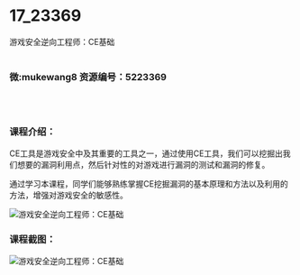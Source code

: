 # 17_23369
游戏安全逆向工程师：CE基础
<br/></br>
<h3>微:mukewang8 资源编号：5223369</h3>
<br/></br>
<h3>课程介绍：</h3>
<p><a title="查看与 CE 相关的文章" target="_blank">CE</a>工具是游戏安全中及其重要的工具之一，通过使用<a title="查看与 CE 相关的文章" target="_blank">CE</a>工具，我们可以挖掘出我们想要的漏洞利用点，然后针对性的对游戏进行漏洞的测试和漏洞的修复。</p>
<p>通过学习本课程，同学们能够熟练掌握CE挖掘漏洞的基本原理和方法以及利用的方法，增强对游戏安全的敏感性。</p>
<p><img src="https://www.ko996.com/wp-content/uploads/img/2022/03/1-87-300x187.png" alt="游戏安全逆向工程师：CE基础"></p>
<div class="info-desc">
<h3>课程截图：</h3>
<p><img src="https://www.ko996.com/wp-content/uploads/img/2021/12/2-3.png" alt="游戏安全逆向工程师：CE基础"></p>


			
</div>
